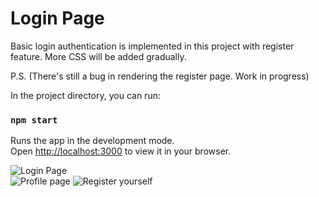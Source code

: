 # Login Page

Basic login authentication is implemented in this project with register feature. More CSS will be added gradually.

P.S. (There's still a bug in rendering the register page. Work in progress)

In the project directory, you can run:

### `npm start`

Runs the app in the development mode.\
Open [http://localhost:3000](http://localhost:3000) to view it in your browser.

![Login Page](https://github.com/arohiabhilasha/login_page/blob/main/src/screenshots/login.png?raw=true) <br>
![Profile page](https://github.com/arohiabhilasha/login_page/blob/main/src/screenshots/profile.png?raw=true) 
![Register yourself](https://github.com/arohiabhilasha/login_page/blob/main/src/screenshots/register.png?raw=true)
